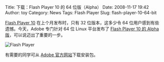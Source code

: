 Title: 下载：Flash Player 10 的 64 位版（Alpha）
Date: 2008-11-17 19:42
Author: toy
Category: News
Tags: Flash Player
Slug: flash-player-10-64-bit

[Flash Player
10](http://linuxtoy.org/archives/adobe-flash-player-10.html)
在上个月发布时，只有 32 位版本，这多少令 64
位用户感到有些遗憾。今天，Adobe 专门针对 64 位 Linux 平台发布了 [Flash
Player 10 的 Alpha
版](http://labs.adobe.com/downloads/flashplayer10.html)，可以说迈出了重要的一步。

![Flash
Player](http://i.linuxtoy.org/i/2008/04/flashplayer.jpg "Flash Player")

有需要的同学可从 [Adobe
官方网站](http://download.macromedia.com/pub/labs/flashplayer10/libflashplayer-10.0.d20.7.linux-x86_64.so.tar.gz)下载安装包。
